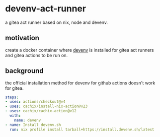 # devenv-act-runner
a gitea act runner based on nix, node and devenv.

## motivation

create a docker container where [devenv](https://devenv.sh/) is installed for gitea act runners and gitea actions to be run on.

## background

the official installation method for devenv for github actions doesn't work for gitea.
```prepare-job-environment-for-devenv.yaml
steps:
- uses: actions/checkout@v4
- uses: cachix/install-nix-action@v23
- uses: cachix/cachix-action@v12
  with:
    name: devenv
- name: Install devenv.sh
  run: nix profile install tarball+https://install.devenv.sh/latest
```
